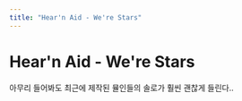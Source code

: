 ```yaml
---
title: "Hear'n Aid - We're Stars"
---
```

# Hear'n Aid - We're Stars

아무리 들어봐도 최근에 제작된 뮬인들의 솔로가 훨씬 괜찮게 들린다..



